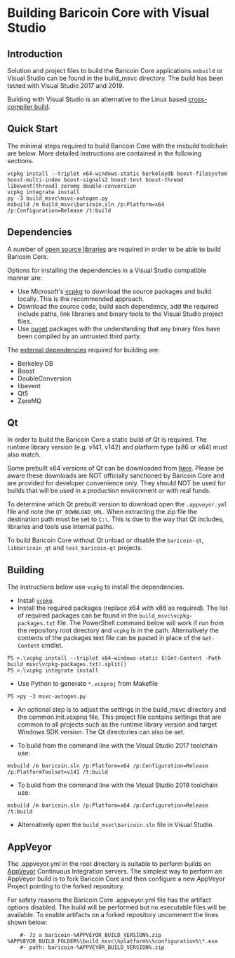 Building Baricoin Core with Visual Studio
========================================

Introduction
---------------------
Solution and project files to build the Baricoin Core applications `msbuild` or Visual Studio can be found in the build_msvc directory. The build has been tested with Visual Studio 2017 and 2019.

Building with Visual Studio is an alternative to the Linux based [cross-compiler build](https://github.com/bitcoin/bitcoin/blob/master/doc/build-windows.md).

Quick Start
---------------------
The minimal steps required to build Baricoin Core with the msbuild toolchain are below. More detailed instructions are contained in the following sections.

```
vcpkg install --triplet x64-windows-static berkeleydb boost-filesystem boost-multi-index boost-signals2 boost-test boost-thread libevent[thread] zeromq double-conversion
vcpkg integrate install
py -3 build_msvc\msvc-autogen.py
msbuild /m build_msvc\baricoin.sln /p:Platform=x64 /p:Configuration=Release /t:build
```

Dependencies
---------------------
A number of [open source libraries](https://github.com/bitcoin/bitcoin/blob/master/doc/dependencies.md) are required in order to be able to build Baricoin Core.

Options for installing the dependencies in a Visual Studio compatible manner are:

- Use Microsoft's [vcpkg](https://docs.microsoft.com/en-us/cpp/vcpkg) to download the source packages and build locally. This is the recommended approach.
- Download the source code, build each dependency, add the required include paths, link libraries and binary tools to the Visual Studio project files.
- Use [nuget](https://www.nuget.org/) packages with the understanding that any binary files have been compiled by an untrusted third party.

The [external dependencies](https://github.com/bitcoin/bitcoin/blob/master/doc/dependencies.md) required for building are:

- Berkeley DB
- Boost
- DoubleConversion
- libevent
- Qt5
- ZeroMQ

Qt
---------------------
In order to build the Baricoin Core a static build of Qt is required. The runtime library version (e.g. v141, v142) and platform type (x86 or x64) must also match.

Some prebuilt x64 versions of Qt can be downloaded from [here](https://github.com/sipsorcery/qt_win_binary/releases). Please be aware these downloads are NOT officially sanctioned by Baricoin Core and are provided for developer convenience only. They should NOT be used for builds that will be used in a production environment or with real funds.

To determine which Qt prebuilt version to download open the `.appveyor.yml` file and note the `QT_DOWNLOAD_URL`. When extracting the zip file the destination path must be set to `C:\`. This is due to the way that Qt includes, libraries and tools use internal paths.

To build Baricoin Core without Qt unload or disable the `baricoin-qt`, `libbaricoin_qt` and `test_baricoin-qt` projects.

Building
---------------------
The instructions below use `vcpkg` to install the dependencies.

- Install [`vcpkg`](https://github.com/Microsoft/vcpkg).
- Install the required packages (replace x64 with x86 as required). The list of required packages can be found in the `build_msvc\vcpkg-packages.txt` file. The PowerShell command below will work if run from the repository root directory and `vcpkg` is in the path. Alternatively the contents of the packages text file can be pasted in place of the `Get-Content` cmdlet.

```
PS >.\vcpkg install --triplet x64-windows-static $(Get-Content -Path build_msvc\vcpkg-packages.txt).split()
PS >.\vcpkg integrate install
```

- Use Python to generate `*.vcxproj` from Makefile

```
PS >py -3 msvc-autogen.py
```

- An optional step is to adjust the settings in the build_msvc directory and the common.init.vcxproj file. This project file contains settings that are common to all projects such as the runtime library version and target Windows SDK version. The Qt directories can also be set.

- To build from the command line with the Visual Studio 2017 toolchain use:

```
msbuild /m baricoin.sln /p:Platform=x64 /p:Configuration=Release /p:PlatformToolset=v141 /t:build
```

- To build from the command line with the Visual Studio 2019 toolchain use:

```
msbuild /m baricoin.sln /p:Platform=x64 /p:Configuration=Release /t:build
```

- Alternatively open the `build_msvc\baricoin.sln` file in Visual Studio.

AppVeyor
---------------------
The .appveyor.yml in the root directory is suitable to perform builds on [AppVeyor](https://www.appveyor.com/) Continuous Integration servers. The simplest way to perform an AppVeyor build is to fork Baricoin Core and then configure a new AppVeyor Project pointing to the forked repository.

For safety reasons the Baricoin Core .appveyor.yml file has the artifact options disabled. The build will be performed but no executable files will be available. To enable artifacts on a forked repository uncomment the lines shown below:

```
    #- 7z a baricoin-%APPVEYOR_BUILD_VERSION%.zip %APPVEYOR_BUILD_FOLDER%\build_msvc\%platform%\%configuration%\*.exe
    #- path: baricoin-%APPVEYOR_BUILD_VERSION%.zip
```
